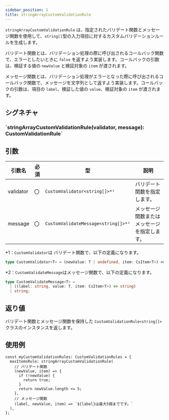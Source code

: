 ```yaml
---
sidebar_position: 1
title: stringArrayCustomValidationRule
---
```


`stringArrayCustomValidationRule` は、指定されたバリデート関数とメッセージ関数を使用して、`string[]`型の入力項目に対するカスタムバリデーションルールを生成します。

バリデート関数とは、バリデーション処理の際に呼び出されるコールバック関数で、エラーとしたいときに `false` を返すよう実装します。コールバックの引数は、検証する値の `newValue` と検証対象の `item` が渡されます。

メッセージ関数とは、バリデーション処理がエラーとなった際に呼び出されるコールバック関数で、メッセージを文字列として返すよう実装します。コールバックの引数は、項目の `label`、検証した値の `value`、検証対象の `item` が渡されます。

## シグネチャ

<h3>`stringArrayCustomValidationRule(validator, message): CustomValidationRule<string[]>`</h3>

## 引数

| 引数名    | 必須 | 型                                  | 説明                                         |
| --------- | ---- | ----------------------------------- | -------------------------------------------- |
| validator | 〇   | `CustomValidator<string[]>*¹`       | バリデート関数を指定します。                 |
| message   | 〇   | `CustomValidateMessage<string[]>*²` | メッセージ関数またはメッセージを指定します。 |

\*1：`CustomValidator`は バリデート関数で、以下の定義になります。

```ts
type CustomValidator<T> = (newValue: T | undefined, item: CsItem<T>) => boolean;
```

\*2：`CustomValidateMessage`はメッセージ関数で、以下の定義になります。

```ts
type CustomValidateMessage<T> =
  | ((label: string, value: T, item: CsItem<T>) => string)
  | string;
```

## 返り値

バリデート関数とメッセージ関数を保持した `CustomValidationRule<string[]>` クラスのインスタンスを返します。

## 使用例

```tsx
const myCustomValidationRules: CustomValidationRules = {
  maxItemsRule: stringArrayCustomValidationRule(
    // バリデート関数
    (newValue, item) => {
      if (!newValue) {
        return true;
      }
      return newValue.length <= 5;
    },
    // メッセージ関数
    (label, newValue, item) => `${label}は最大5個までです。`
  ),
};
```
